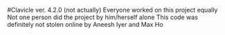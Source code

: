 #Clavicle
ver. 4.2.0
(not actually)
Everyone worked on this project equally
Not one person did the project by him/herself alone
This code was definitely not stolen online
by Aneesh Iyer and Max Ho